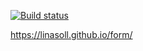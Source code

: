 [![Build status](https://ci.appveyor.com/api/projects/status/8jqmh1gb8jp97vna?svg=true)](https://ci.appveyor.com/project/linasoll/form)

https://linasoll.github.io/form/
